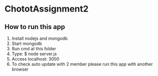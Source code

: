 # ChototAssignment2
## How to run this app
1. Install nodejs and mongodb
2. Start mongodb
3. Run cmd at this folder
4. Type: $ node server.js
5. Access localhost: 3000
6. To check auto update with 2 member please run this app with another browser
